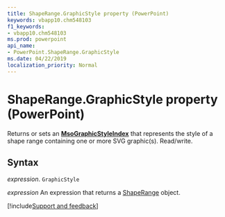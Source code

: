 ```yaml
---
title: ShapeRange.GraphicStyle property (PowerPoint)
keywords: vbapp10.chm548103
f1_keywords:
- vbapp10.chm548103
ms.prod: powerpoint
api_name:
- PowerPoint.ShapeRange.GraphicStyle
ms.date: 04/22/2019
localization_priority: Normal
---
```



# ShapeRange.GraphicStyle property (PowerPoint)

Returns or sets an  **[MsoGraphicStyleIndex](Office.MsoGraphicStyleIndex.md)** that represents the style of a shape range containing one or more SVG graphic(s). Read/write.


## Syntax

_expression_. `GraphicStyle`

 _expression_ An expression that returns a [ShapeRange](./PowerPoint.ShapeRange.md) object.


[!include[Support and feedback](~/includes/feedback-boilerplate.md)]